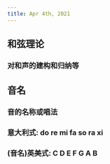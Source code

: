 ```yaml
---
title: Apr 4th, 2021
---
```


## 和弦理论
### 对和声的建构和归纳等
## 音名
### 音的名称或唱法
### 意大利式: do re mi fa so ra xi
### (音名)英美式: C D E F G A B
